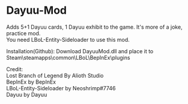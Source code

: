 # Dayuu-Mod  
Adds 5+1 Dayuu cards, 1 Dayuu exhibit to the game. It's more of a joke, practice mod.  
You need LBoL-Entity-Sideloader to use this mod.

Installation(Github): Download DayuuMod.dll and place it to Steam\steamapps\common\LBoL\BepInEx\plugins

Credit:  
Lost Branch of Legend By Alioth Studio  
BepInEx by BepInEx  
LBoL-Entity-Sideloader by Neoshrimp#7746  
Dayuu by Dayuu
